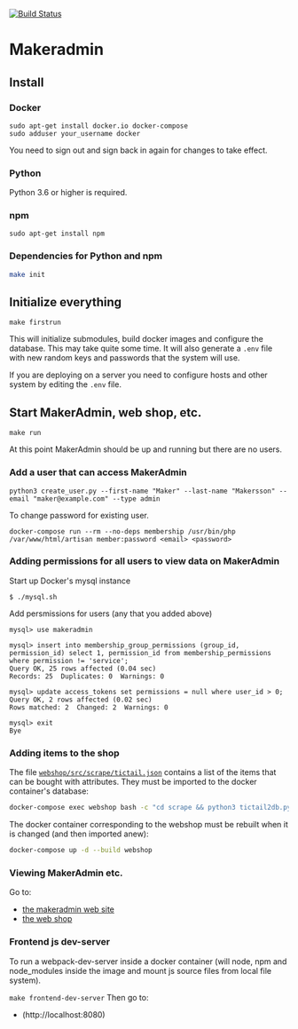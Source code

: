 [![Build Status](https://travis-ci.org/makerspace/makeradmin.svg?branch=master)](https://travis-ci.org/makerspace/makeradmin)
# Makeradmin

## Install 

### Docker
```
sudo apt-get install docker.io docker-compose
sudo adduser your_username docker
```
You need to sign out and sign back in again for changes to take effect. 

### Python
Python 3.6 or higher is required.

### npm
```
sudo apt-get install npm
```

### Dependencies for Python and npm
```bash
make init
```

## Initialize everything
```
make firstrun
```

This will initialize submodules, build docker images and configure the database. This may take quite some time.
It will also generate a `.env` file with new random keys and passwords that the system will use.

If you are deploying on a server you need to configure hosts and other system by editing the `.env` file.

## Start MakerAdmin, web shop, etc.
```
make run
```

At this point MakerAdmin should be up and running but there are no users.

### Add a user that can access MakerAdmin
```
python3 create_user.py --first-name "Maker" --last-name "Makersson" --email "maker@example.com" --type admin
```

To change password for existing user.
```
docker-compose run --rm --no-deps membership /usr/bin/php /var/www/html/artisan member:password <email> <password>
```

### Adding permissions for all users to view data on MakerAdmin
Start up Docker's mysql instance

```
$ ./mysql.sh
```

Add persmissions for users (any that you added above)
```
mysql> use makeradmin

mysql> insert into membership_group_permissions (group_id, permission_id) select 1, permission_id from membership_permissions where permission != 'service';
Query OK, 25 rows affected (0.04 sec)
Records: 25  Duplicates: 0  Warnings: 0

mysql> update access_tokens set permissions = null where user_id > 0;
Query OK, 2 rows affected (0.02 sec)
Rows matched: 2  Changed: 2  Warnings: 0

mysql> exit
Bye
```

### Adding items to the shop
The file [`webshop/src/scrape/tictail.json`](./webshop/src/scrape/tictail.json) contains a list of the items that can be bought with attributes. They must be imported to the docker container's database:
```bash
docker-compose exec webshop bash -c "cd scrape && python3 tictail2db.py"
```

The docker container corresponding to the webshop must be rebuilt when it is changed (and then imported anew):
```bash
docker-compose up -d --build webshop
```

### Viewing MakerAdmin etc.
Go to:
* [the makeradmin web site](http://localhost:8009)
* [the web shop](http://localhost:8010/shop)

### Frontend js dev-server
To run a webpack-dev-server inside a docker container (will node, npm
and node_modules inside the image and mount js source files from local
file system).

```make frontend-dev-server```
Then go to:
* (http://localhost:8080)

